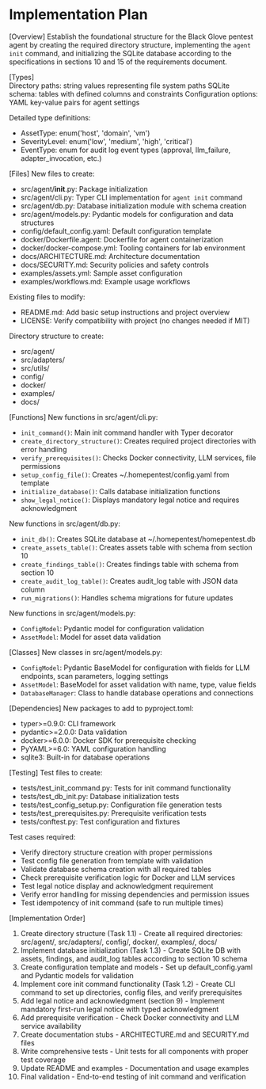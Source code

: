 # Implementation Plan

[Overview]
Establish the foundational structure for the Black Glove pentest agent by creating the required directory structure, implementing the `agent init` command, and initializing the SQLite database according to the specifications in sections 10 and 15 of the requirements document.

[Types]  
Directory paths: string values representing file system paths
SQLite schema: tables with defined columns and constraints
Configuration options: YAML key-value pairs for agent settings

Detailed type definitions:
- AssetType: enum('host', 'domain', 'vm')
- SeverityLevel: enum('low', 'medium', 'high', 'critical')
- EventType: enum for audit log event types (approval, llm_failure, adapter_invocation, etc.)

[Files]
New files to create:
- src/agent/__init__.py: Package initialization
- src/agent/cli.py: Typer CLI implementation for `agent init` command
- src/agent/db.py: Database initialization module with schema creation
- src/agent/models.py: Pydantic models for configuration and data structures
- config/default_config.yaml: Default configuration template
- docker/Dockerfile.agent: Dockerfile for agent containerization
- docker/docker-compose.yml: Tooling containers for lab environment
- docs/ARCHITECTURE.md: Architecture documentation
- docs/SECURITY.md: Security policies and safety controls
- examples/assets.yml: Sample asset configuration
- examples/workflows.md: Example usage workflows

Existing files to modify:
- README.md: Add basic setup instructions and project overview
- LICENSE: Verify compatibility with project (no changes needed if MIT)

Directory structure to create:
- src/agent/
- src/adapters/
- src/utils/
- config/
- docker/
- examples/
- docs/

[Functions]
New functions in src/agent/cli.py:
- `init_command()`: Main init command handler with Typer decorator
- `create_directory_structure()`: Creates required project directories with error handling
- `verify_prerequisites()`: Checks Docker connectivity, LLM services, file permissions
- `setup_config_file()`: Creates ~/.homepentest/config.yaml from template
- `initialize_database()`: Calls database initialization functions
- `show_legal_notice()`: Displays mandatory legal notice and requires acknowledgment

New functions in src/agent/db.py:
- `init_db()`: Creates SQLite database at ~/.homepentest/homepentest.db
- `create_assets_table()`: Creates assets table with schema from section 10
- `create_findings_table()`: Creates findings table with schema from section 10
- `create_audit_log_table()`: Creates audit_log table with JSON data column
- `run_migrations()`: Handles schema migrations for future updates

New functions in src/agent/models.py:
- `ConfigModel`: Pydantic model for configuration validation
- `AssetModel`: Model for asset data validation

[Classes]
New classes in src/agent/models.py:
- `ConfigModel`: Pydantic BaseModel for configuration with fields for LLM endpoints, scan parameters, logging settings
- `AssetModel`: BaseModel for asset validation with name, type, value fields
- `DatabaseManager`: Class to handle database operations and connections

[Dependencies]
New packages to add to pyproject.toml:
- typer>=0.9.0: CLI framework
- pydantic>=2.0.0: Data validation
- docker>=6.0.0: Docker SDK for prerequisite checking
- PyYAML>=6.0: YAML configuration handling
- sqlite3: Built-in for database operations

[Testing]
Test files to create:
- tests/test_init_command.py: Tests for init command functionality
- tests/test_db_init.py: Database initialization tests
- tests/test_config_setup.py: Configuration file generation tests
- tests/test_prerequisites.py: Prerequisite verification tests
- tests/conftest.py: Test configuration and fixtures

Test cases required:
- Verify directory structure creation with proper permissions
- Test config file generation from template with validation
- Validate database schema creation with all required tables
- Check prerequisite verification logic for Docker and LLM services
- Test legal notice display and acknowledgment requirement
- Verify error handling for missing dependencies and permission issues
- Test idempotency of init command (safe to run multiple times)

[Implementation Order]
1. Create directory structure (Task 1.1) - Create all required directories: src/agent/, src/adapters/, config/, docker/, examples/, docs/
2. Implement database initialization (Task 1.3) - Create SQLite DB with assets, findings, and audit_log tables according to section 10 schema
3. Create configuration template and models - Set up default_config.yaml and Pydantic models for validation
4. Implement core init command functionality (Task 1.2) - Create CLI command to set up directories, config files, and verify prerequisites
5. Add legal notice and acknowledgment (section 9) - Implement mandatory first-run legal notice with typed acknowledgment
6. Add prerequisite verification - Check Docker connectivity and LLM service availability
7. Create documentation stubs - ARCHITECTURE.md and SECURITY.md files
8. Write comprehensive tests - Unit tests for all components with proper test coverage
9. Update README and examples - Documentation and usage examples
10. Final validation - End-to-end testing of init command and verification
